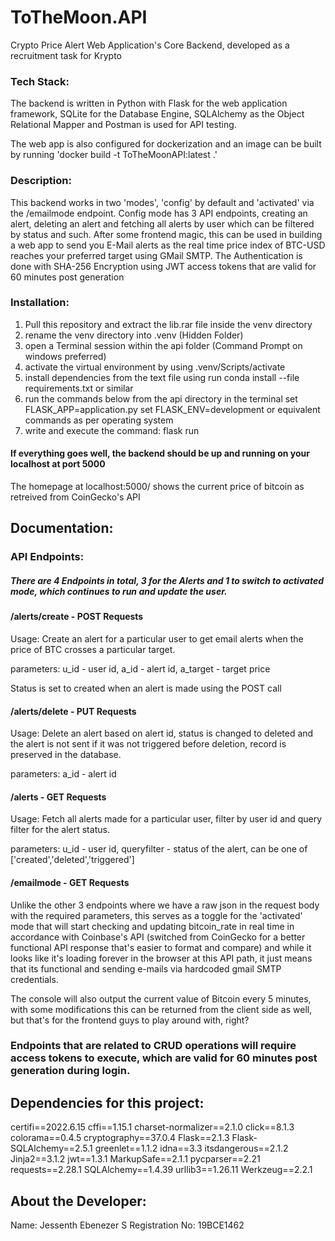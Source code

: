 # ToTheMoon.API
Crypto Price Alert Web Application's Core Backend, developed as a recruitment task for Krypto 

### Tech Stack:
The backend is written in Python with Flask for the web application framework, SQLite for the Database Engine, SQLAlchemy as the Object Relational Mapper and Postman is used for API testing.

The web app is also configured for dockerization and an image can be built by running 'docker build -t ToTheMoonAPI:latest .'

### Description:
This backend works in two 'modes', 'config' by default and 'activated' via the /emailmode endpoint. Config mode has 3 API endpoints, creating an alert, deleting an alert and fetching all alerts by user which can be filtered by status and such. After some frontend magic, this can be used in building a web app to send you E-Mail alerts as the real time price index of BTC-USD reaches your preferred target using GMail SMTP. The Authentication is done with SHA-256 Encryption using JWT access tokens that are valid for 60 minutes post generation

### Installation:
1. Pull this repository and extract the lib.rar file inside the venv directory
2. rename the venv directory into .venv (Hidden Folder)
3. open a Terminal session within the api folder (Command Prompt on windows preferred)
4. activate the virtual environment by using .venv/Scripts/activate
5. install dependencies from the text file using run conda install --file requirements.txt or similar
6. run the commands below from the api directory in the terminal
set FLASK_APP=application.py
set FLASK_ENV=development 
or equivalent commands as per operating system
7. write and execute the command: flask run
 
#### If everything goes well, the backend should be up and running on your localhost at port 5000

The homepage at localhost:5000/ shows the current price of bitcoin as retreived from CoinGecko's API 

## Documentation:

### API Endpoints:

##### There are 4 Endpoints in total, 3 for the Alerts and 1 to switch to activated mode, which continues to run and update the user.

#### /alerts/create - POST Requests

Usage: Create an alert for a particular user to get email alerts when the price of BTC crosses a particular target.

parameters: u_id - user id, a_id - alert id, a_target - target price

Status is set to created when an alert is made using the POST call

#### /alerts/delete - PUT Requests

Usage: Delete an alert based on alert id, status is changed to deleted and the alert is not sent if it was not triggered before deletion, record is preserved in the database.

parameters: a_id - alert id

#### /alerts - GET Requests

Usage: Fetch all alerts made for a particular user, filter by user id and query filter for the alert status.

parameters: u_id - user id, queryfilter - status of the alert, can be one of ['created','deleted','triggered']

#### /emailmode - GET Requests

Unlike the other 3 endpoints where we have a raw json in the request body with the required parameters, this serves as a toggle for the 'activated' mode that will start checking and updating bitcoin_rate in real time in accordance with Coinbase's API (switched from CoinGecko for a better functional API response that's easier to format and compare) and while it looks like it's loading forever in the browser at this API path, it just means that its functional and sending e-mails via hardcoded gmail SMTP credentials.

The console will also output the current value of Bitcoin every 5 minutes, with some modifications this can be returned from the client side as well, but that's for the frontend guys to play around with, right?

### Endpoints that are related to CRUD operations will require access tokens to execute, which are valid for 60 minutes post generation during login.


## Dependencies for this project:

certifi==2022.6.15
cffi==1.15.1
charset-normalizer==2.1.0
click==8.1.3
colorama==0.4.5
cryptography==37.0.4
Flask==2.1.3
Flask-SQLAlchemy==2.5.1
greenlet==1.1.2
idna==3.3
itsdangerous==2.1.2
Jinja2==3.1.2
jwt==1.3.1
MarkupSafe==2.1.1
pycparser==2.21
requests==2.28.1
SQLAlchemy==1.4.39
urllib3==1.26.11
Werkzeug==2.2.1

## About the Developer:

Name: Jessenth Ebenezer S
Registration No: 19BCE1462








